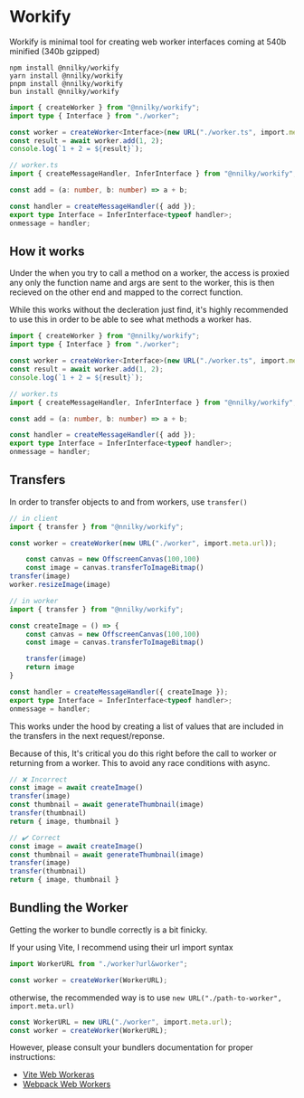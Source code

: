 # Workify

Workify is minimal tool for creating web worker interfaces coming at 540b minified (340b gzipped)

```
npm install @nnilky/workify
yarn install @nnilky/workify
pnpm install @nnilky/workify
bun install @nnilky/workify
```

```ts
import { createWorker } from "@nnilky/workify";
import type { Interface } from "./worker";

const worker = createWorker<Interface>(new URL("./worker.ts", import.meta.url));
const result = await worker.add(1, 2);
console.log(`1 + 2 = ${result}`);
```

```ts
// worker.ts
import { createMessageHandler, InferInterface } from "@nnilky/workify";

const add = (a: number, b: number) => a + b;

const handler = createMessageHandler({ add });
export type Interface = InferInterface<typeof handler>;
onmessage = handler;
```


## How it works

Under the when you try to call a method on a worker, the access is proxied any only the function name and args are sent to the worker, this is then recieved on the other end and mapped to the correct function.

While this works without the decleration just find, it's highly recommended to use this in order to be able to see what methods a worker has.

```ts
import { createWorker } from "@nnilky/workify";
import type { Interface } from "./worker";

const worker = createWorker<Interface>(new URL("./worker.ts", import.meta.url));
const result = await worker.add(1, 2);
console.log(`1 + 2 = ${result}`);
```

```ts
// worker.ts
import { createMessageHandler, InferInterface } from "@nnilky/workify";

const add = (a: number, b: number) => a + b;

const handler = createMessageHandler({ add });
export type Interface = InferInterface<typeof handler>;
onmessage = handler;
```

## Transfers

In order to transfer objects to and from workers, use `transfer()`

```ts
// in client
import { transfer } from "@nnilky/workify";

const worker = createWorker(new URL("./worker", import.meta.url));

    const canvas = new OffscreenCanvas(100,100)
    const image = canvas.transferToImageBitmap()
transfer(image)
worker.resizeImage(image)
```

```ts
// in worker
import { transfer } from "@nnilky/workify";

const createImage = () => {
    const canvas = new OffscreenCanvas(100,100)
    const image = canvas.transferToImageBitmap()

    transfer(image)
    return image
}

const handler = createMessageHandler({ createImage });
export type Interface = InferInterface<typeof handler>;
onmessage = handler;
```

This works under the hood by creating a list of values that are included in the transfers in the next request/reponse.

Because of this, It's critical you do this right before the call to worker or returning from a worker.
This to avoid any race conditions with async.

```ts
// ❌ Incorrect
const image = await createImage()
transfer(image)
const thumbnail = await generateThumbnail(image)
transfer(thumbnail)
return { image, thumbnail }

// ✔️ Correct
const image = await createImage()
const thumbnail = await generateThumbnail(image)
transfer(image)
transfer(thumbnail)
return { image, thumbnail }
```

## Bundling the Worker

Getting the worker to bundle correctly is a bit finicky.

If your using Vite, I recommend using their url import syntax

```ts
import WorkerURL from "./worker?url&worker";

const worker = createWorker(WorkerURL);
```

otherwise, the recommended way is to use `new URL("./path-to-worker", import.meta.url)`

```ts
const WorkerURL = new URL("./worker", import.meta.url);
const worker = createWorker(WorkerURL);
```

However, please consult your bundlers documentation for proper instructions:

-   [Vite Web Workeras](https://vite.dev/guide/features.html#web-workers)
-   [Webpack Web Workers](https://webpack.js.org/guides/web-workers/)
